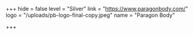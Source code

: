 +++
hide = false
level = "Silver"
link = "https://www.paragonbody.com/"
logo = "/uploads/pb-logo-final-copy.jpeg"
name = "Paragon Body"

+++
